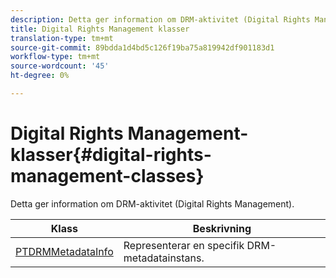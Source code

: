 ```yaml
---
description: Detta ger information om DRM-aktivitet (Digital Rights Management).
title: Digital Rights Management klasser
translation-type: tm+mt
source-git-commit: 89bdda1d4bd5c126f19ba75a819942df901183d1
workflow-type: tm+mt
source-wordcount: '45'
ht-degree: 0%

---
```



# Digital Rights Management-klasser{#digital-rights-management-classes}

Detta ger information om DRM-aktivitet (Digital Rights Management).

| **Klass** | **Beskrivning** |
|---|---|
| [PTDRMMetadataInfo](https://help.adobe.com/en_US/primetime/api/psdk/appledoc/Classes/PTDRMMetadataInfo.html) | Representerar en specifik DRM-metadatainstans. |